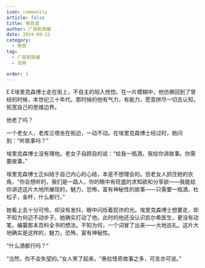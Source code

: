 ```yaml
---
icon: community
article: false
title: 卷首语
author: 广英和荣耀
date: 2024-09-22
category:
  - 卷首
tag:
  - 广英和荣耀
  - 亚麻

order: 1
---
```


E.E埃里克森博士走在街上，不自主的陷入恍惚。在一片模糊中，他仿佛回到了曾经的时候，本世纪三十年代。那时候的他有气力，有能力，愿意拼尽一切去认知，拓宽自己的思维边界。

他老了吗？

一个老女人，老库兰塔坐在街边，一动不动。在埃里克森博士经过时，她问到：“听故事吗？”

埃里克森博士没有理他。老女子自顾自的说：“给我一瓶酒，我给你讲故事。你需要故事。”

埃里克森博士正纠结于自己内心的心结，本是不想理会的。但老女人抓住她的衣角，“你会想听的，我们是一路人，你的眼中有旺盛的求知欲和分享欲——我能给你讲述这片大地所展现的，魅力，恐怖，富有神秘性的故事——只需要一瓶酒，杜松子，金杯，什么都行。”

她看上去十分可怜，却没有发抖，眼中闪烁着狡诈的光。埃里克森博士想要走，却不知为何迈不动步子。她确实打动了他。此时的他还没认识凯尔希医生，更没有动笔，编纂那本百科全书的想法。不知为何，一个词冒了出来——大地巡礼。这片大地确实是这样的，魅力，恐怖，富有神秘性。

“什么酒都行吗？”

“当然，你不会失望的。”女人笑了起来，“泰拉怪奇故事之多，可言亦可说。”<eod />